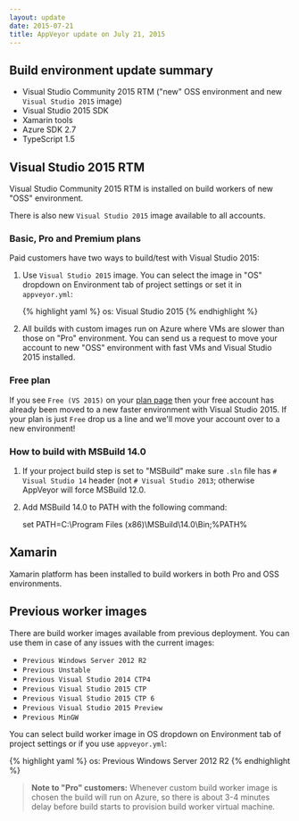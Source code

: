 ```yaml
---
layout: update
date: 2015-07-21
title: AppVeyor update on July 21, 2015
---
```


## Build environment update summary

* Visual Studio Community 2015 RTM ("new" OSS environment and new `Visual Studio 2015` image)
* Visual Studio 2015 SDK
* Xamarin tools
* Azure SDK 2.7
* TypeScript 1.5

## Visual Studio 2015 RTM

Visual Studio Community 2015 RTM is installed on build workers of new "OSS" environment.

There is also new `Visual Studio 2015` image available to all accounts.


### Basic, Pro and Premium plans

Paid customers have two ways to build/test with Visual Studio 2015:

1. Use `Visual Studio 2015` image. You can select the image in "OS" dropdown on Environment tab of project settings or set it in `appveyor.yml`:

    {% highlight yaml %}
    os: Visual Studio 2015
    {% endhighlight %}

2. All builds with custom images run on Azure where VMs are slower than those on "Pro" environment. You can send us a request to move your account to new "OSS" environment with fast VMs and Visual Studio 2015 installed.

### Free plan

If you see `Free (VS 2015)` on your [plan page](https://ci.appveyor.com/plan) then your free account has already been moved to a new faster environment with Visual Studio 2015. If your plan is just `Free` drop us a line and we'll move your account over to a new environment!

### How to build with MSBuild 14.0

1. If your project build step is set to "MSBuild" make sure `.sln` file has `# Visual Studio 14` header (not `# Visual Studio 2013`; otherwise AppVeyor will force MSBuild 12.0.

2. Add MSBuild 14.0 to PATH with the following command:

    set PATH=C:\Program Files (x86)\MSBuild\14.0\Bin;%PATH%

## Xamarin

Xamarin platform has been installed to build workers in both Pro and OSS environments.


## Previous worker images

There are build worker images available from previous deployment. You can use them in case of any issues with the current images:

- `Previous Windows Server 2012 R2`
- `Previous Unstable`
- `Previous Visual Studio 2014 CTP4`
- `Previous Visual Studio 2015 CTP`
- `Previous Visual Studio 2015 CTP 6`
- `Previous Visual Studio 2015 Preview`
- `Previous MinGW`

You can select build worker image in OS dropdown on Environment tab of project settings or if you use `appveyor.yml`:

{% highlight yaml %}
os: Previous Windows Server 2012 R2
{% endhighlight %}

> **Note to "Pro" customers:** Whenever custom build worker image is chosen the build will run on Azure, so there is about 3-4 minutes delay before build starts to provision build worker virtual machine.
